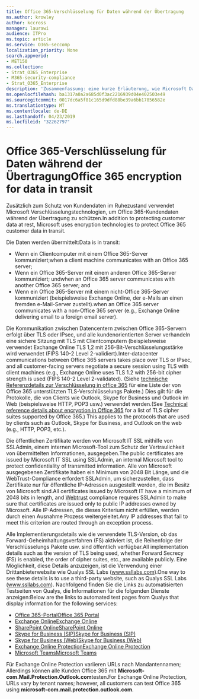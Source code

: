 ```yaml
---
title: Office 365-Verschlüsselung für Daten während der Übertragung
ms.author: krowley
author: kccross
manager: laurawi
audience: ITPro
ms.topic: article
ms.service: O365-seccomp
localization_priority: None
search.appverid:
- MET150
ms.collection:
- Strat_O365_Enterprise
- M365-security-compliance
- Strat_O365_Enterprise
description: 'Zusammenfassung: eine kurze Erläuterung, wie Microsoft Daten während der Übertragung verschlüsselt.'
ms.openlocfilehash: ba1317a0a2a685d0f3ac2216939d04e402503e49
ms.sourcegitcommit: 0017dc6a5f81c165d9dfd88be39a6bb17856582e
ms.translationtype: MT
ms.contentlocale: de-DE
ms.lasthandoff: 04/23/2019
ms.locfileid: "32262797"
---
```

# <a name="office-365-encryption-for-data-in-transit"></a><span data-ttu-id="4c766-103">Office 365-Verschlüsselung für Daten während der Übertragung</span><span class="sxs-lookup"><span data-stu-id="4c766-103">Office 365 encryption for data in transit</span></span>

<span data-ttu-id="4c766-104">Zusätzlich zum Schutz von Kundendaten im Ruhezustand verwendet Microsoft Verschlüsselungstechnologien, um Office 365-Kundendaten während der Übertragung zu schützen.</span><span class="sxs-lookup"><span data-stu-id="4c766-104">In addition to protecting customer data at rest, Microsoft uses encryption technologies to protect Office 365 customer data in transit.</span></span> 

<span data-ttu-id="4c766-105">Die Daten werden übermittelt:</span><span class="sxs-lookup"><span data-stu-id="4c766-105">Data is in transit:</span></span>

- <span data-ttu-id="4c766-106">Wenn ein Clientcomputer mit einem Office 365-Server kommuniziert;</span><span class="sxs-lookup"><span data-stu-id="4c766-106">when a client machine communicates with an Office 365 server;</span></span>
- <span data-ttu-id="4c766-107">Wenn ein Office 365-Server mit einem anderen Office 365-Server kommuniziert; und</span><span class="sxs-lookup"><span data-stu-id="4c766-107">when an Office 365 server communicates with another Office 365 server; and</span></span>
- <span data-ttu-id="4c766-108">Wenn ein Office 365-Server mit einem nicht-Office 365-Server kommuniziert (beispielsweise Exchange Online, der e-Mails an einen fremden e-Mail-Server zustellt).</span><span class="sxs-lookup"><span data-stu-id="4c766-108">when an Office 365 server communicates with a non-Office 365 server (e.g., Exchange Online delivering email to a foreign email server).</span></span>

<span data-ttu-id="4c766-109">Die Kommunikation zwischen Datencentern zwischen Office 365-Servern erfolgt über TLS oder IPsec, und alle kundenorientierten Server verhandeln eine sichere Sitzung mit TLS mit Clientcomputern (beispielsweise verwendet Exchange Online TLS 1,2 mit 256-Bit-Verschlüsselungsstärke wird verwendet (FIPS 140-2 Level 2-validiert).</span><span class="sxs-lookup"><span data-stu-id="4c766-109">Inter-datacenter communications between Office 365 servers takes place over TLS or IPsec, and all customer-facing servers negotiate a secure session using TLS with client machines (e.g., Exchange Online uses TLS 1.2 with 256-bit cipher strength is used (FIPS 140-2 Level 2-validated).</span></span> <span data-ttu-id="4c766-110">(Siehe [technische Referenzdetails zur Verschlüsselung in office 365](https://support.office.com/article/Technical-reference-details-about-encryption-in-Office-365-862CBE93-4268-4EF9-BA79-277545ECF221) für eine Liste der von Office 365 unterstützten TLS-Verschlüsselungs Pakete.) Dies gilt für die Protokolle, die von Clients wie Outlook, Skype for Business und Outlook im Web (beispielsweise HTTP, POP3 usw.) verwendet werden.</span><span class="sxs-lookup"><span data-stu-id="4c766-110">(See [Technical reference details about encryption in Office 365](https://support.office.com/article/Technical-reference-details-about-encryption-in-Office-365-862CBE93-4268-4EF9-BA79-277545ECF221) for a list of TLS cipher suites supported by Office 365.) This applies to the protocols that are used by clients such as Outlook, Skype for Business, and Outlook on the web (e.g., HTTP, POP3, etc.).</span></span>

<span data-ttu-id="4c766-111">Die öffentlichen Zertifikate werden von Microsoft IT SSL mithilfe von SSLAdmin, einem internen Microsoft-Tool zum Schutz der Vertraulichkeit von übermittelten Informationen, ausgegeben.</span><span class="sxs-lookup"><span data-stu-id="4c766-111">The public certificates are issued by Microsoft IT SSL using SSLAdmin, an internal Microsoft tool to protect confidentiality of transmitted information.</span></span> <span data-ttu-id="4c766-112">Alle von Microsoft ausgegebenen Zertifikate haben ein Minimum von 2048 Bit Länge, und [](http://www.webtrust.org/homepage-documents/item70372.pdf) die WebTrust-Compliance erfordert SSLAdmin, um sicherzustellen, dass Zertifikate nur für öffentliche IP-Adressen ausgestellt werden, die im Besitz von Microsoft sind.</span><span class="sxs-lookup"><span data-stu-id="4c766-112">All certificates issued by Microsoft IT have a minimum of 2048 bits in length, and [Webtrust](http://www.webtrust.org/homepage-documents/item70372.pdf) compliance requires SSLAdmin to make sure that certificates are issued only to public IP addresses owned by Microsoft.</span></span> <span data-ttu-id="4c766-113">Alle IP-Adressen, die dieses Kriterium nicht erfüllen, werden durch einen Ausnahme Prozess weitergeleitet.</span><span class="sxs-lookup"><span data-stu-id="4c766-113">Any IP addresses that fail to meet this criterion are routed through an exception process.</span></span>

<span data-ttu-id="4c766-114">Alle Implementierungsdetails wie die verwendete TLS-Version, ob das Forward-Geheimhaltungsverfahren (FS) aktiviert ist, die Reihenfolge der Verschlüsselungs Pakete usw. sind öffentlich verfügbar.</span><span class="sxs-lookup"><span data-stu-id="4c766-114">All implementation details such as the version of TLS being used, whether Forward Secrecy (FS) is enabled, the order of cipher suites, etc., are available publicly.</span></span> <span data-ttu-id="4c766-115">Eine Möglichkeit, diese Details anzuzeigen, ist die Verwendung einer Drittanbieterwebsite wie Qualys SSL Labs (www.ssllabs.com).</span><span class="sxs-lookup"><span data-stu-id="4c766-115">One way to see these details is to use a third-party website, such as Qualys SSL Labs (www.ssllabs.com).</span></span> <span data-ttu-id="4c766-116">Nachfolgend finden Sie die Links zu automatisierten Testseiten von Qualys, die Informationen für die folgenden Dienste anzeigen:</span><span class="sxs-lookup"><span data-stu-id="4c766-116">Below are the links to automated test pages from Qualys that display information for the following services:</span></span>

- [<span data-ttu-id="4c766-117">Office 365-Portal</span><span class="sxs-lookup"><span data-stu-id="4c766-117">Office 365 Portal</span></span>](https://www.ssllabs.com/ssltest/analyze.html?d=portal.office.com&hideResults=on)
- [<span data-ttu-id="4c766-118">Exchange Online</span><span class="sxs-lookup"><span data-stu-id="4c766-118">Exchange Online</span></span>](https://www.ssllabs.com/ssltest/analyze.html?d=outlook.office365.com&hideResults=on)
- [<span data-ttu-id="4c766-119">SharePoint Online</span><span class="sxs-lookup"><span data-stu-id="4c766-119">SharePoint Online</span></span>](https://www.ssllabs.com/ssltest/analyze.html?d=microsoft-my.sharepoint.com&hideResults=on)
- [<span data-ttu-id="4c766-120">Skype for Business (SIP)</span><span class="sxs-lookup"><span data-stu-id="4c766-120">Skype for Business (SIP)</span></span>](https://www.ssllabs.com/ssltest/analyze.html?d=sipdir.online.lync.com)
- [<span data-ttu-id="4c766-121">Skype for Business (Web)</span><span class="sxs-lookup"><span data-stu-id="4c766-121">Skype for Business (Web)</span></span>](https://www.ssllabs.com/ssltest/analyze.html?d=webdir.online.lync.com&hideResults=on)
- [<span data-ttu-id="4c766-122">Exchange Online Protection</span><span class="sxs-lookup"><span data-stu-id="4c766-122">Exchange Online Protection</span></span>](https://ssl-tools.net/mailservers/microsoft-com.mail.protection.outlook.com)
- [<span data-ttu-id="4c766-123">Microsoft Teams</span><span class="sxs-lookup"><span data-stu-id="4c766-123">Microsoft Teams</span></span>](https://www.ssllabs.com/ssltest/analyze.html?d=teams.microsoft.com&latest)

<span data-ttu-id="4c766-124">Für Exchange Online Protection variieren URLs nach Mandantennamen; Allerdings können alle Kunden Office 365 mit **Microsoft-com.Mail.Protection.Outlook.com**testen.</span><span class="sxs-lookup"><span data-stu-id="4c766-124">For Exchange Online Protection, URLs vary by tenant names; however, all customers can test Office 365 using **microsoft-com.mail.protection.outlook.com**.</span></span>
